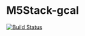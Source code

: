 # M5Stack-gcal
[![Build Status](https://travis-ci.com/mikehosmar/M5Stack-gcal.svg?branch=main)](https://travis-ci.com/mikehosmar/M5Stack-gcal)
